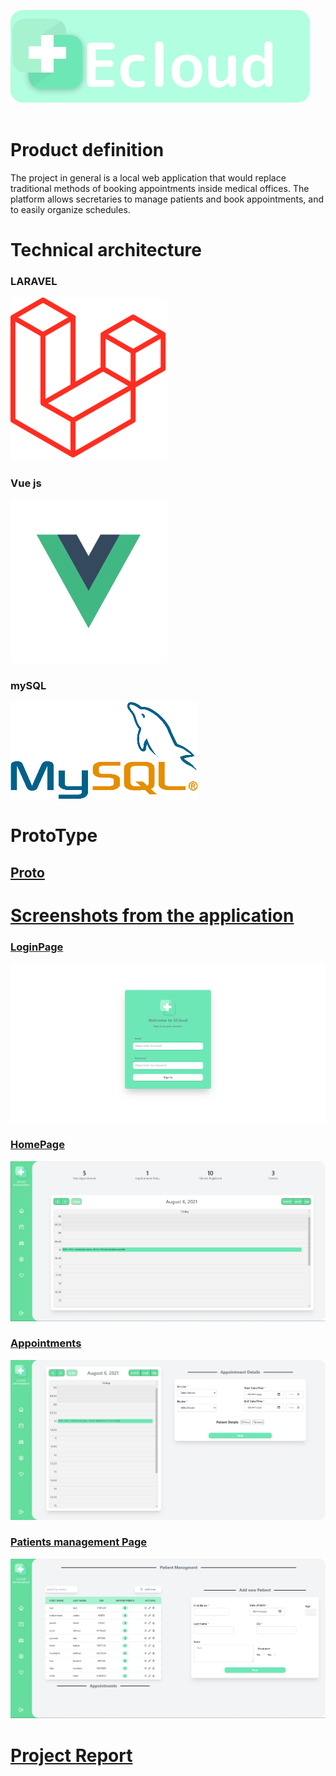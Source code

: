 ![plugin](readmePics/appLogo.png)
<br>
<br>



# Product definition

The project in general is a local web application that would replace traditional methods of booking appointments inside medical offices. The platform allows secretaries to manage patients and book appointments, and to easily organize schedules.

# Technical architecture

### LARAVEL

![plugin](readmePics/laravel.png)

### Vue js

![plugin](readmePics/vuejs.png)

### mySQL

![plugin](readmePics/mysql.png)


# ProtoType
## <a href = "https://www.figma.com/file/q4ttuQ4DDdVPpGpQcmgo74/medical-cabinet-appointment?node-id=0%3A1">Proto

# Screenshots from the application

### LoginPage

![plugin](readmePics/loginPage.PNG)

### HomePage

![plugin](readmePics/homePage.PNG)

### Appointments

![plugin](readmePics/calendarPage.PNG)

### Patients management Page

![plugin](readmePics/patient.PNG)

# <a href= "https://docs.google.com/document/d/10oBW3X8WAPsGD9xTWBH_BDqWEWevMtQYoIMQmN2y-pU/edit?usp=sharing">Project Report
